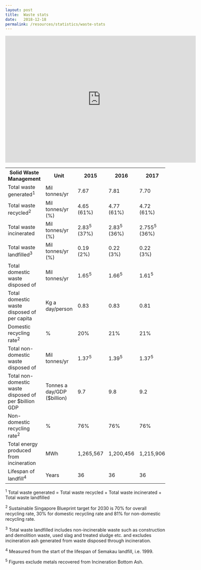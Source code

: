 ```yaml
---
layout: post
title:  Waste stats
date:   2018-12-18
permalink: /resources/statistics/waste-stats
---
```



<iframe width="600" height="400" src="https://data.gov.sg/dataset/resource-conservation-recycling-rate-by-waste-type/resource/4d83d0be-55ba-46de-8430-2ff708fede5c/view/dba2f26f-4a5f-4b80-971e-bb8e7dc74e15" frameBorder="0"> </iframe>

<table class="table-h">
  <tr>
    <th class="tg-0pky">Solid Waste Management</th>
    <th class="tg-0pky">Unit</th>
    <th class="tg-0pky">2015</th>
    <th class="tg-0pky">2016</th>
    <th class="tg-0pky">2017</th>
  </tr>
  <tr>
    <td class="tg-0pky">Total waste generated<sup>1</sup></td>
    <td class="tg-0pky">Mil tonnes/yr</td>
    <td class="tg-0pky">7.67</td>
    <td class="tg-0pky">7.81</td>
    <td class="tg-0pky">7.70</td>
  </tr>
  <tr>
    <td class="tg-0pky">Total waste recycled<sup>2</sup></td>
    <td class="tg-0pky">Mil tonnes/yr<br>(%)</td>
    <td class="tg-0pky">4.65<br>(61%)</td>
    <td class="tg-0pky">4.77<br>(61%)</td>
    <td class="tg-0pky">4.72<br>(61%)</td>
  </tr>
  <tr>
    <td class="tg-0pky">Total waste incinerated</td>
    <td class="tg-0pky">Mil tonnes/yr<br>(%)</td>
    <td class="tg-0pky">2.83<sup>5</sup><br>(37%)</td>
    <td class="tg-0pky">2.83<sup>5</sup><br>(36%)</td>
    <td class="tg-0pky">2.755<sup>5</sup><br>(36%)</td>
  </tr>
  <tr>
    <td class="tg-0pky">Total waste landfilled<sup>3</sup></td>
    <td class="tg-0pky">Mil tonnes/yr<br>(%)</td>
    <td class="tg-0pky">0.19<br>(2%)</td>
    <td class="tg-0pky">0.22<br>(3%)</td>
    <td class="tg-0pky">0.22<br>(3%)</td>
  </tr>
  <tr>
    <td class="tg-0pky">Total domestic waste disposed of</td>
    <td class="tg-0pky">Mil tonnes/yr</td>
    <td class="tg-0pky">1.65<sup>5</sup></td>
    <td class="tg-0pky">1.66<sup>5</sup></td>
    <td class="tg-0pky">1.61<sup>5</sup></td>
  </tr>
  <tr>
    <td class="tg-0pky">Total domestic waste disposed of per capita</td>
    <td class="tg-0pky">Kg a day/person</td>
    <td class="tg-0pky">0.83</td>
    <td class="tg-0pky">0.83</td>
    <td class="tg-0pky">0.81</td>
  </tr>
  <tr>
    <td class="tg-0pky">Domestic recycling rate<sup>2</sup></td>
    <td class="tg-0pky">%</td>
    <td class="tg-0pky">20%</td>
    <td class="tg-0pky">21%</td>
    <td class="tg-0pky">21%</td>
  </tr>
  <tr>
    <td class="tg-0pky">Total non-domestic waste disposed of</td>
    <td class="tg-0pky">Mil tonnes/yr</td>
    <td class="tg-0pky">1.37<sup>5</sup></td>
    <td class="tg-0pky">1.39<sup>5</sup></td>
    <td class="tg-0pky">1.37<sup>5</sup></td>
  </tr>
  <tr>
    <td class="tg-0pky">Total non-domestic waste disposed of per $billion GDP</td>
    <td class="tg-0pky">Tonnes a day/GDP ($billion)</td>
    <td class="tg-0pky">9.7</td>
    <td class="tg-0pky">9.8</td>
    <td class="tg-0pky">9.2</td>
  </tr>
  <tr>
    <td class="tg-0pky">Non-domestic recycling rate<sup>2</sup></td>
    <td class="tg-0pky">%</td>
    <td class="tg-0pky">76%</td>
    <td class="tg-0pky">76%</td>
    <td class="tg-0pky">76%</td>
  </tr>
  <tr>
    <td class="tg-0pky">Total energy produced from incineration</td>
    <td class="tg-0pky">MWh</td>
    <td class="tg-0pky">1,265,567</td>
    <td class="tg-0pky">1,200,456</td>
    <td class="tg-0pky">1,215,906</td>
  </tr>
  <tr>
    <td class="tg-0pky">Lifespan of landfill<sup>4</sup></td>
    <td class="tg-0pky">Years</td>
    <td class="tg-0pky">36</td>
    <td class="tg-0pky">36</td>
    <td class="tg-0pky">36</td>
  </tr>
</table>


<sup>1</sup> Total waste generated = Total waste recycled + Total waste incinerated + Total waste landfilled

<sup>2</sup> Sustainable Singapore Blueprint target for 2030 is 70% for overall recycling rate, 30% for domestic recycling rate and 81% for non-domestic recycling rate.

<sup>3</sup> Total waste landfilled includes non-incinerable waste such as construction and demolition waste, used slag and treated sludge etc. and excludes incineration ash generated from waste disposed through incineration.

<sup>4</sup> Measured from the start of the lifespan of Semakau landfill, i.e. 1999.

<sup>5</sup> Figures exclude metals recovered from Incineration Bottom Ash.

